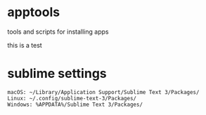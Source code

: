 # apptools
tools and scripts for installing apps

this is a test

# sublime settings

    macOS: ~/Library/Application Support/Sublime Text 3/Packages/
    Linux: ~/.config/sublime-text-3/Packages/
    Windows: %APPDATA%/Sublime Text 3/Packages/
